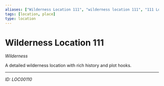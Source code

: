```yaml
---
aliases: ["Wilderness Location 111", "wilderness location 111", "111 Location Wilderness"]
tags: [location, place]
type: location
---
```


# Wilderness Location 111

*Wilderness*

A detailed wilderness location with rich history and plot hooks.

---
*ID: LOC00110*